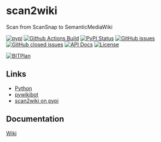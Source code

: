 # scan2wiki
Scan from ScanSnap to SemanticMediaWiki

[![pypi](https://img.shields.io/pypi/pyversions/scan2wiki)](https://pypi.org/project/scan2wiki/)
[![Github Actions Build](https://github.com/WolfgangFahl/scan2wiki/actions/workflows/build.yml/badge.svg)](https://github.com/WolfgangFahl/scan2wiki/actions/workflows/build.yml)
[![PyPI Status](https://img.shields.io/pypi/v/scan2wiki.svg)](https://pypi.python.org/pypi/scan2wiki/)
[![GitHub issues](https://img.shields.io/github/issues/WolfgangFahl/scan2wiki.svg)](https://github.com/WolfgangFahl/scan2wiki/issues)
[![GitHub closed issues](https://img.shields.io/github/issues-closed/WolfgangFahl/scan2wiki.svg)](https://github.com/WolfgangFahl/scan2wiki/issues/?q=is%3Aissue+is%3Aclosed)
[![API Docs](https://img.shields.io/badge/API-Documentation-blue)](https://WolfgangFahl.github.io/scan2wiki/)
[![License](https://img.shields.io/github/license/WolfgangFahl/scan2wiki.svg)](https://www.apache.org/licenses/LICENSE-2.0)

[![BITPlan](http://wiki.bitplan.com/images/wiki/thumb/3/38/BITPlanLogoFontLessTransparent.png/198px-BITPlanLogoFontLessTransparent.png)](http://www.bitplan.com)


## Links
* [Python](https://www.python.org/)
* [pywikibot](https://pypi.org/project/pywikibot/)
* [scan2wiki on pypi](https://pypi.org/project/scan2wiki)

## Documentation
[Wiki](http://wiki.bitplan.com/index.php/scan2wiki)
